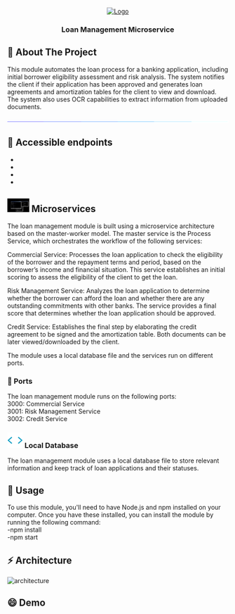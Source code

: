 



<!-- PROJECT LOGO -->
<br />
<p align="center">
  <a href="https://insatunisia.github.io/TP-ArchLog/img/eventCloud.png">
    <img src="https://insatunisia.github.io/TP-ArchLog/img/eventCloud.png" alt="Logo" width="400" height="200">
  </a>

  <h3 align="center">Loan Management Microservice</h3>

<!-- ABOUT THE APPLICATION -->
##  🔭 About The Project

This module automates the loan process for a banking application, including initial borrower eligibility assessment and risk analysis. The system notifies the client if their application has been approved and generates loan agreements and amortization tables for the client to view and download. The system also uses OCR capabilities to extract information from uploaded documents.
<p align="center" width="100%">
<img src="https://github.com/Harpia-Vieillot/Harpia-Vieillot/blob/main/resources/hr.gif"/> 
</p>

<!--  🤔 Accessible endpoints -->
##  🤔 Accessible endpoints

* 
* 
* 
* 
<h2> <img src="https://github.com/Harpia-Vieillot/Harpia-Vieillot/blob/main/resources/codes.webp" width="50px">  Microservices </h2>

The loan management module is built using a microservice architecture based on the master-worker model. The master service is the Process Service, which orchestrates the workflow of the following services:

Commercial Service: Processes the loan application to check the eligibility of the borrower and the repayment terms and period, based on the borrower’s income and financial situation. This service establishes an initial scoring to assess the eligibility of the client to get the loan.

Risk Management Service: Analyzes the loan application to determine whether the borrower can afford the loan and whether there are any outstanding commitments with other banks. The service provides a final score that determines whether the loan application should be approved.

Credit Service: Establishes the final step by elaborating the credit agreement to be signed and the amortization table. Both documents can be later viewed/downloaded by the client.

The module uses a local database file and the services run on different ports.

### 🚧 Ports 

The loan management module runs on the following ports: <br/>
3000: Commercial Service <br/>
3001: Risk Management Service <br/>
3002: Credit Service <br/>

### <img src = "https://github.com/Harpia-Vieillot/Harpia-Vieillot/blob/main/resources/analytics.webp" width="7%"> Local Database
The loan management module uses a local database file to store relevant information and keep track of loan applications and their statuses.
<!--  🌱 USAGE -->
## 🌱 Usage
To use this module, you'll need to have Node.js and npm installed on your computer. Once you have these installed, you can install the module by running the following command: <br/>
-npm install <br/>
-npm start

<!-- ⚡ Architecture-->
## ⚡ Architecture 
![architecture](https://user-images.githubusercontent.com/70342285/236192248-683139d2-874c-45e0-831a-392c0358e3c1.png)

<!--  😄 Demo-->
## 😄 Demo 



